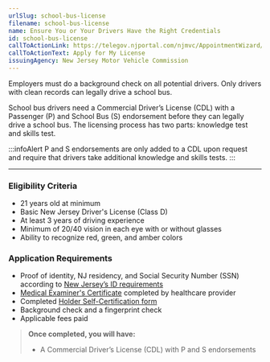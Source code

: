 ```yaml
---
urlSlug: school-bus-license
filename: school-bus-license
name: Ensure You or Your Drivers Have the Right Credentials
id: school-bus-license
callToActionLink: https://telegov.njportal.com/njmvc/AppointmentWizard/20
callToActionText: Apply for My License
issuingAgency: New Jersey Motor Vehicle Commission
---
```


Employers must do a background check on all potential drivers. Only drivers with clean records can legally drive a school bus.

School bus drivers need a Commercial Driver’s License (CDL) with a Passenger (P) and School Bus (S) endorsement before they can legally drive a school bus. The licensing process has two parts: knowledge test and skills test.

:::infoAlert
P and S endorsements are only added to a CDL upon request and require that drivers take additional knowledge and skills tests.
:::

---

### Eligibility Criteria

- 21 years old at minimum
- Basic New Jersey Driver's License (Class D)
- At least 3 years of driving experience
- Minimum of 20/40 vision in each eye with or without glasses
- Ability to recognize red, green, and amber colors

### Application Requirements

- Proof of identity, NJ residency, and Social Security Number (SSN) according to [New Jersey’s ID requirements](https://www.state.nj.us/mvc/pdf/license/Standard_License_Sheet_Engl.pdf)
- [Medical Examiner's Certificate](https://www.state.nj.us/mvc/pdf/drivertopics/RA_4_1_a.pdf) completed by  healthcare provider
- Completed [Holder Self-Certification form](https://www.state.nj.us/mvc/pdf/drivertopics/CDSC-1.pdf)
- Background check and a fingerprint check
- Applicable fees paid

> **Once completed, you will have:**
>
> - A Commercial Driver’s License (CDL) with P and S endorsements
